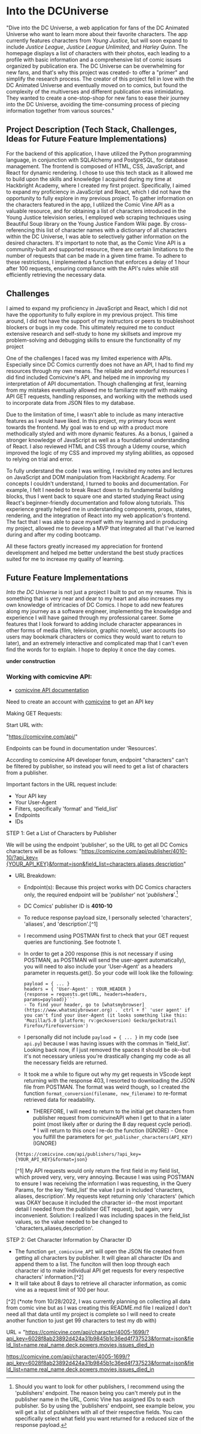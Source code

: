 # Into the DCUniverse

"Dive into the DC Universe, a web application for fans of the DC Animated Universe who want to learn more about their favorite characters. The app currently features characters from _Young Justice_, but will soon expand to include _Justice League_, _Justice League Unlimited_, and _Harley Quinn_. The homepage displays a list of characters with their photos, each leading to a profile with basic information and a comprehensive list of comic issues organized by publication era. The DC Universe can be overwhelming for new fans, and that's why this project was created- to offer a "primer" and simplify the research process. The creator of this project fell in love with the DC Animated Universe and eventually moved on to comics, but found the complexity of the multiverses and different publication eras intimidating. They wanted to create a one-stop-shop for new fans to ease their journey into the DC Universe, avoiding the time-consuming process of piecing information together from various sources."

## Project Description (Tech Stack, Challenges, Ideas for Future Feature Implementations)

For the backend of this application, I have utilized the Python programming language, in conjunction with SQLAlchemy and PostgreSQL, for database management. The frontend is composed of HTML, CSS, JavaScript, and React for dynamic rendering. I chose to use this tech stack as it allowed me to build upon the skills and knowledge I acquired during my time at Hackbright Academy, where I created my first project. Specifically, I aimed to expand my proficiency in JavaScript and React, which I did not have the opportunity to fully explore in my previous project. To gather information on the characters featured in the app, I utilized the Comic Vine API as a valuable resource, and for obtaining a list of characters introduced in the Young Justice television series, I employed web scraping techniques using Beautiful Soup library on the Young Justice Fandom Wiki page. By cross-referencing this list of character names with a dictionary of all characters within the DC Universe, I was able to selectively gather information on the desired characters.
It's important to note that, as the Comic Vine API is a community-built and supported resource, there are certain limitations to the number of requests that can be made in a given time frame. To adhere to these restrictions, I implemented a function that enforces a delay of 1 hour after 100 requests, ensuring compliance with the API's rules while still efficiently retrieving the necessary data.

## Challenges

I aimed to expand my proficiency in JavaScript and React, which I did not have the
opportunity to fully explore in my previous project. This time around, I
did not have the support of my instructors or peers to troubleshoot blockers or
bugs in my code. This ultimately required me to conduct extensive
research and self-study to hone my skillsets and improve my problem-solving and debugging skills to ensure
the functionality of my project

One of the challenges I faced was my limited experience with APIs. Especially since DC Comics currently does not have an API, I had to find my resources through my own means. The reliable and wonderful resources I did find included Comicvine's API, and helped me in improving my interpretation of API documentation. Though challenging at first, learning from my mistakes eventually allowed me to familiarze myself with making API GET requests, handling responses, and working with the methods used to incorporate data from JSON files to my database.

Due to the limitation of time, I wasn't able to include as many interactive features as I would have liked. In this project, my primary focus went towards the frontend. My goal was to end up with a product more methodically styled and with more dynamic features. As a bonus, I gained a stronger knowledge of JavaScript as well as a foundational understanding of React. I also reviewed HTML and CSS through a Udemy course, which improved the logic of my CSS and improved my styling abilities, as opposed to relying on trial and error.

To fully understand the code I was writing, I revisited my notes and lectures on JavaScript and DOM manipulation from Hackbright Academy. For concepts I couldn't understand, I turned to books and documentation. For example, I felt I needed to break React down to its fundamental building blocks, thus I went back to square one and started studying React using React's beginner-friendly documentation and follow along tutorials. This experience greatly helped me in understanding components, props, states, rendering, and the integration of React into my web application's frontend. The fact that I was able to pace myself with my learning and in producing my project, allowed me to develop a MVP that integrated all that I've learned during and after my coding bootcamp.

All these factors greatly increased my appreciation for frontend development and helped me better understand the best study practices suited for me to increase my quality of learning.

## Future Feature Implementations

_Into the DC Universe_ is not just a project I built to put on my resume. This is something that is very near and dear to my heart and also increases my own knowledge of intricacies of DC Comics. I hope to add new features along my journey as a software engineer, implementing the knowledge and experience I will have gained through my professional career. Some features that I look forward to adding include character appearances in other forms of media (film, television, graphic novels), user accounts (so users may bookmark characters or comics they would want to return to later), and an extremely interactive and complicated map that I can't even find the words for to explain. I hope to deploy it once the day comes.

**under construction**

### Working with comicvine API:

- [comicvine API documentation](https://comicvine.gamespot.com/api/documentation)

Need to create an account with [comicvine](https://comicvine.gamespot.com/api/) to get an API key

Making GET Requests:

Start URL with:

"https://comicvine.com/api/"

Endpoints can be found in documentation under 'Resources'.

According to comicvine API developer forum, endpoint "characters" can't be filtered by publisher, so instead you will need to get a list of characters from a publisher.

Important factors in the URL request include:

- Your API key
- Your User-Agent
- Filters, specifically 'format' and 'field_list'
- Endpoints
- IDs

STEP 1: Get a List of Characters by Publisher

We will be using the endpoint 'publisher', so the URL to get all DC Comics characters will be as follows:
"https://comicvine.com/api/publisher/4010-10/?api_key={YOUR_API_KEY}&format=json&field_list=characters,aliases,description"

- URL Breakdown:

  - Endpoint(s): Because this project works with DC Comics characters only, the required endpoint will be '_publisher_' not '_publisher_**_s_**'.[^bignote]
  - DC Comics' publisher ID is **4010-10**
  - To reduce response payload size, I personally selected 'characters', 'aliases', and 'description'.[^1]
  - I recommend using POSTMAN first to check that your GET request queries are functioning. See footnote 1.
  - In order to get a 200 response (this is not necessary if using POSTMAN, as POSTMAN will send the user-agent automatically), you will need to also include your 'User-Agent' as a headers parameter in requests.get(). So your code will look like the following:
    ````
    payload = { ... }
    headers = { 'User-Agent' : YOUR_HEADER }
    {response = requests.get(URL, headers=headers, params=payload)}```
    - To find your header, go to [whatsmybrowser](https://www.whatsmiybrowser.org) . `ctrl + f` 'user agent' if you can't find your User-Agent (it looks something like this:
    'Mozilla/5.0 (platform; rv:geckoversion) Gecko/geckotrail Firefox/firefoxversion')
    ````
  - I personally did not include `payload = { ... }` in my code (see `api.py`) because I was having issues with the commas in 'field_list'. Looking back now, if I just removed the spaces it should be ok--but it's not necessary unless you're drastically changing my code as all the necessary fields are returned.

  - It took me a while to figure out why my get requests in VScode kept returning with the response 403, I resorted to downloading the JSON file from POSTMAN. The format was weird though, so I created the function `format_conversion(filename, new_filename)` to re-format retrieved data for readability.
    - THEREFORE, I will need to return to the initial get characters from publisher request from comicvineAPI when I get to that in a later point (most likely after or during the 8 day request cycle period).
      **\*** I will return to this once I re-do the function
      (IGNORE) - Once you fulfill the parameters for `get_publisher_characters(API_KEY)` (IGNORE)

  [^bignote]: Should you want to look for other publishers, I recommend using the 'publishers' endpoint. The reason being you can't merely put in the publisher name in the URL, Comic Vine has assigned IDs to each publisher. So by using the 'publishers' endpoint, see example below, you will get a list of publishers with all of their respective fields. You can specifically select what field you want returned for a reduced size of the response payload.

  `{https://comicvine.com/api/publishers/?api_key={YOUR_API_KEY}&format=json}`

  [^1] My API requests would only return the first field in my field list, which proved very, very, very annoying. Because I was using POSTMAN to ensure I was receiving the information I was requesting, in the Query Params, for the key 'field_list' the value I put in included 'characters, aliases, description'. My requests kept returning only 'characters' (which was OKAY because it included the character id--the most important detail I needed from the publisher GET request), but again, very inconvenient. Solution: I realized I was including spaces in the field_list values, so the value needed to be changed to 'characters,aliases,description'.

STEP 2: Get Character Information by Character ID

- The function `get_comicvine_API` will open the JSON file created from getting all characters by publisher. It will glean all character IDs and append them to a list. The funciton will then loop through each character id to make individual API get requests for every respective characters' information.[^2]
- It will take about 8 days to retrieve all character information, as comic vine as a request limit of 100 per hour.

[^2] (\*note from 10/28/2022, I was currently planning on collecting all data from comic vine but as I was creating this README.md file I realized I don't need all that data until my project is complete so I will need to create another function to just get 99 characters to test my db with)

URL = "https://comicvine.com/api/character/4005-1699/?api_key=6028f8ab23892d424a31b9845b1c36ed4f737523&format=json&field_list=name,real_name,deck,powers,movies,issues_died_in

https://comicvine.com/api/character/4005-1699/?api_key=6028f8ab23892d424a31b9845b1c36ed4f737523&format=json&field_list=name,real_name,deck,powers,movies,issues_died_in
